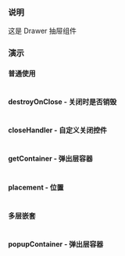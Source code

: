 ### 说明

这是 Drawer 抽屉组件

### 演示

#### 普通使用

```js {"codepath": "drawer.jsx"}
```

#### destroyOnClose - 关闭时是否销毁

```js {"codepath": "destroyOnClose.jsx"}
```

#### closeHandler - 自定义关闭控件

```js {"codepath": "closeHandler.jsx"}
```

#### getContainer - 弹出层容器

```js {"codepath": "getContainer.jsx"}
```

#### placement - 位置

```js {"codepath": "placement.jsx"}
```

#### 多层嵌套

```js {"codepath": "multiple.jsx"}
```

#### popupContainer - 弹出层容器

```js {"codepath": "popupContainer.jsx"}
```

